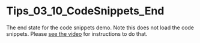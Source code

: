 # Tips_03_10_CodeSnippets_End
The end state for the code snippets demo. Note this does not load the code snippets. 
Please <a href="http://bit.ly/CodeSnippetsLinkedIn">see the video</a> for instructions to do that. 

